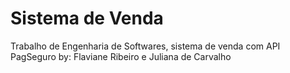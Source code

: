 # Sistema de Venda
Trabalho de Engenharia de Softwares, sistema de venda com API PagSeguro
by: Flaviane Ribeiro e Juliana de Carvalho